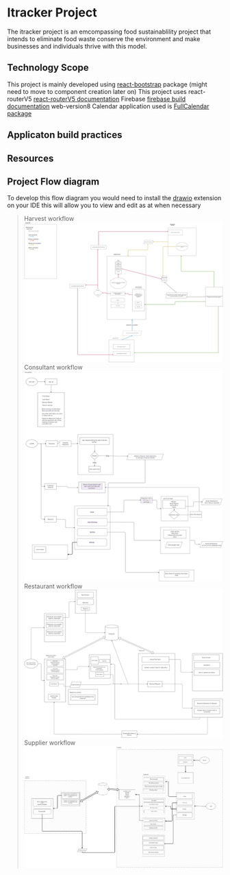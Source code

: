 # Itracker Project

The itracker project is an emcompassing food sustainablility project that intends to eliminate food waste conserve the environment and make businesses and individuals thrive with this model.

## Technology Scope

This project is mainly developed using [react-bootstrap](https://react-bootstrap.github.io/getting-started/introduction) package (might need to move to component creation later on)
This project uses react-routerV5 [react-routerV5 documentation](https://v5.reactrouter.com/web/guides/quick-start)
Firebase [firebase build documentation](https://firebase.google.com/docs/build) web-version8
Calendar application used is [FullCalendar package](https://fullcalendar.io/docs/content-injection)

## Applicaton build practices

## Resources

## Project Flow diagram

To develop this flow diagram you would need to install the [drawio](https://marketplace.visualstudio.com/items?itemName=hediet.vscode-drawio) extension on your IDE
this will allow you to view and edit as at when necessary

> Harvest workflow
> ![drawio diagram for workflow](./workflow_farmer_harvest.png)
> Consultant workflow
> ![drawio diagram for workflow](./workflow_consultant.png)
> Restaurant workflow
> ![drawio diagram for workflow](./workflow_restaurant.png)
> Supplier workflow
> ![drawio diagram for workflow](./workflow_supplier.png)
